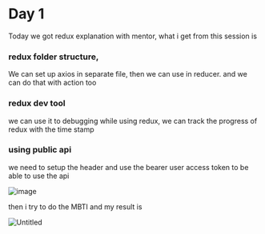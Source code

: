 # Day 1
Today we got redux explanation with mentor, 
what i get from this session is 

### redux folder structure,
We can set up axios in separate file, then we can use in reducer. and we can do that with action too

### redux dev tool
we can use it to debugging while using redux, we can track the progress of redux with the time stamp

### using public api
we need to setup the header and use the bearer user access token to be able to use the api

![image](https://user-images.githubusercontent.com/85722211/202756579-e75d32e0-1a84-4c16-8dd9-f13af34912c6.png)


then i try to do the MBTI and my result is 

![Untitled](https://s3-us-west-2.amazonaws.com/secure.notion-static.com/ab256057-ef38-4a2a-87d3-e42326b5eee5/Untitled.png)

  
